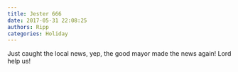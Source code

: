 ```yaml
---
title: Jester 666
date: 2017-05-31 22:08:25
authors: Ripp
categories: Holiday
---
```


 Just caught the local news, yep, the good mayor made the news again! Lord help us!